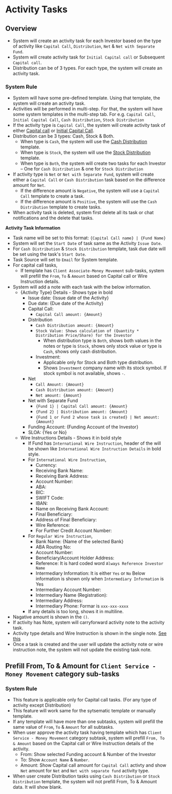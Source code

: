 # Activity Tasks

## Overview

- System will create an activity task for each Investor based on the type of activity like `Capital Call`, `Distribution`, `Net` & `Net with Separate Fund`.
- System will create activity task for `Initial Capital call` or Subsequent `Capital call`.
- Distribution can be of 3 types. For each type, the system will create an activity task.  


### System Rule

- System will have some pre-defined template. Using that template, the system will create an activity task.
- Activities will be performed in multi-step. For that, the system will have some system templates in the multi-step tab. For e.g. `Capital Call`, `Initial Capital Call`, `Cash Distribution`, `Stock Distribution` 
- If the activity type is `Capital Call`, the system will create activity task of either [Capital call](https://drive.google.com/file/d/14gsdNtyM3hE57rqExFCcPLAQXgtfTkDP/view?usp=share_link) or [Initial Capital Call](https://drive.google.com/file/d/1VzZBZC5-XgVB4LpiPTzS_iLhSw2fvY5J/view?usp=share_link).
- Distribution can be 3 types: Cash, Stock & Both.
    - When type is `Cash`, the system will use the [Cash Distribution](https://drive.google.com/file/d/1e0r-NA4DnMCk-9xmCI1h6pJyAnFrypZM/view?usp=share_link) template.
    - When type is `Stock`, the system will use the [Stock Distribution](https://drive.google.com/file/d/15AkRwebVSnF97EAA99RQ18f-Sc4GLXnA/view?usp=share_link) template.
    - When type is `Both`, the system will create two tasks for each Investor – One for `Cash Distribution` & one for `Stock Distribution`
- If activity type is `Net` or `Net with Separate Fund`, system will create either a `Capital Call` or `Cash Distribution` task based on the difference amount for `Net`.
    - If the difference amount is `Negative`, the system will use a `Capital Call` template to create a task.
    - If the difference amount is `Positive`, the system will use the `Cash Distribution` template to create tasks.
- When activity task is deleted, system first delete all its task or chat notifications and the delete that tasks.

**Activity Task Information**
- Task name will be set to this format: `{Capital Call name} | {Fund Name}`
- System will set the `Start Date` of task same as the Activity `Issue Date`.
- For `Cash Distribution` & `Stock Distribution` template, task due date will be set using the task's `Start Date`.
- Task Source will set to `Email` for System template.
- For capital call tasks,
    - If template has `Client Associate-Money Movement` sub-tasks, system will prefill the `From`, `To` & `Amount` based on Capital call or Wire Instruction details.
- System will add a note with each task with the below information.
    - {Activity Type} Details - Shows type in bold
        - Issue date: {Issue date of the Activity}
        - Due date: {Due date of the Activity}
        - Capital Call:
            - `Capital Call amount: {Amount}`
        - Distribution
            - `Cash Distribution amount: {Amount}`
            - `Stock Value: Shows calculation of (Quantity * Distribution Price/Share) for the Investor`
                - When distribution type is `Both`, shows both values in the notes or type is `Stock`, shows only stock value or type is `Cash`, shows only cash distribution.  
            - Investment: 
                - Applicable only for Stock and Both type distribution. 
                - Shows `Investment` company name with its stock symbol. If stock symbol is not available, shows `-`.       
        - Net
            - `Call Amount: {Amount}`
            - `Cash Distribution amount: {Amount}`
            - `Net amount: {Amount}`
        - Net with Separate Fund
            - `{Fund 1} | Capital Call amount: {Amount}`
            - `{Fund 2} | Distribution amount: {Amount}`
            - `{Fund 1 or Fund 2 whose task is created} | Net amount: {Amount}`
        - Funding Account: {Funding Account of the Investor}
        - SLOA: {Yes or No} 
    - Wire Instructions Details - Shows it in bold style
        - If Fund has `International Wire Instruction`, header of the will be shown like `International Wire Instruction Details` in bold style.
        - For `International Wire Instruction`,
            - Currency: 
            - Receiving Bank Name:
            - Receiving Bank Address:
            - Account Number:
            - ABA:
            - BIC:
            - SWIFT Code: 
            - IBAN: 
            - Name on Receiving Bank Account: 
            - Final Beneficiary:  
            - Address of Final Beneficiary:
            - Wire Reference:  
            - For Further Credit Account Number: 
        - For `Regular Wire Instruction`, 
            - Bank Name: {Name of the selected Bank}
            - ABA Routing No:
            - Account Number:
            - Beneficiary/Account Holder Address: 
            - Reference: It is hard coded word `Always Reference Investor Name`
            - Intermediary Information: It is either `Yes` or `No`
            Below information is shown only when `Intermediary Information` is Yes
            - Intermediary Account Number: 
            - Intermediary Name (Registration):
            - Intermediary Address: 
            - Intermediary Phone: Formar is `xxx-xxx-xxxx` 
        - If any details is too long, shows it in multiline.
- Nagative amount is shown in the `()`.
- If activity has Note, system will carryforward activity note to the activity task.
- Activity type details and Wire Instruction is shown in the single note. [See this](https://drive.google.com/file/d/16hTdB2xtgudaC8qlo17czyZEVOQRknCV/view?usp=sharing)
- Once a task is created and the user will update the activity note or wire instruction note, the system will not update the existing task note. 
    
    
## Prefill From, To & Amount for `Client Service - Money Movement` category sub-tasks

### System Rule
- This feature is applicable only for Capital call tasks. (For any type of activity except Distribution)
- This feature will work same for the sytsematic template or manually template.
- If any template will have more than one subtasks, system will prefill the same value of `From`, `To` & `Amount` for all subtasks.
- When user approve the activity task having template which has `Client Service - Money Movement` category subtask, system will prefill `From, To & Amount` based on the Capital call or Wire Instruction details of the activity. 
    - From: Show selected Funding account & Number of the Investor
    - To: Show `Account Name` & `Number`.
    - Amount: Show Capital call amount for `Capital Call` activty and show `Net` amount for `Net` and `Net with separate fund` activity type.
- When user create Distribution tasks using `Cash Distribution` or `Stock Distribution` template, the system will not prefill From, To & Amount data. It will show blank.